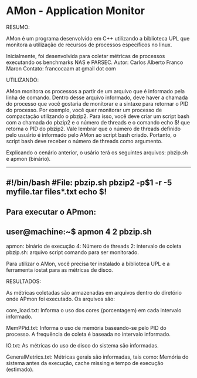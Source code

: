 
# AMon - Application Monitor

RESUMO: 

AMon é um programa desenvolvido em C++ utilizando a biblioteca UPL que monitora a utilização de recursos de processos específicos no linux.

Inicialmente, foi desenvolvida para coletar métricas de processos executando os benchmarks NAS e PARSEC.
Autor: Carlos Alberto Franco Maron
Contato: francocaam at gmail dot com

UTILIZANDO:

AMon monitora os processos a partir de um arquivo que é informado pela linha de comando. Dentro desse arquivo informado, deve haver a chamada do processo que você gostaria de monitorar e a sintaxe para retornar o PID do processo. Por exemplo, você quer monitorar um processo de compactação utilizando o pbzip2. Para isso, você deve criar um script bash com a chamada do pbzip2 e o número de threads e o comando echo $! que retorna o PID do pbzip2. Vale lembrar que  o número de threads definido pelo usuário é informado pelo AMon ao script bash criado. Portanto, o script bash deve receber o número de threads como argumento.

Explicando o cenário anterior, o usário terá os seguintes arquivos: pbzip.sh e apmon (binário).

------------------------------------
#!/bin/bash
#File: pbzip.sh
pbzip2 -p$1 -r -5 myfile.tar files*.txt
echo $!
------------------------------------

Para executar o APmon:
------------------------------------
user@machine:~$ apmon 4 2 pbzip.sh
------------------------------------
apmon: binário de execução
4: Número de threads
2: intervalo de coleta
pbzip.sh: arquivo script comando para ser monitorado.


Para utilizar o AMon, você precisa ter instalado a biblioteca UPL e a ferramenta iostat para as métricas de disco.


RESULTADOS:

As métricas coletadas são armazenadas em arquivos dentro do diretório onde APmon foi executado.
Os arquivos são:

core_load.txt: Informa o uso dos cores (porcentagem) em cada intervalo informado.

MemPPid.txt: Informa o uso de memória baseando-se pelo PID do processo. A frequência de coleta é baseada no intervalo informado.

IO.txt: As métricas do uso de disco do sistema são informadas.

GeneralMetrics.txt: Métricas gerais são informadas, tais como: Memória do sistema antes da execução, cache missing e tempo de execução (estimado).
